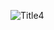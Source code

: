 ![Title4](https://user-images.githubusercontent.com/106738317/197769846-b852d5a8-0dc0-4d7b-8d73-29337999e8f6.png)
